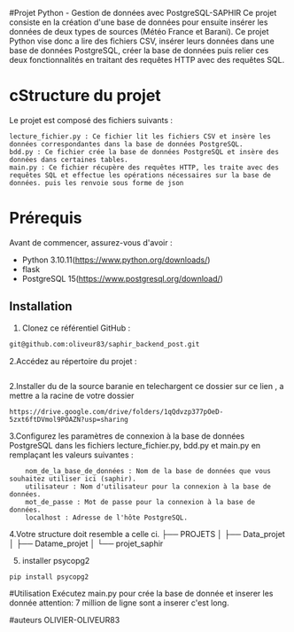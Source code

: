 #Projet Python - Gestion de données avec PostgreSQL-SAPHIR
Ce projet consiste en la création d'une base de données pour ensuite insérer les données de deux types de sources (Météo France et Barani).
Ce projet Python vise donc a  lire des fichiers CSV, insérer leurs données dans une base de données PostgreSQL, créer la base de données puis relier ces deux fonctionnalités en traitant des requêtes HTTP avec des requêtes SQL.

# cStructure du projet
Le projet est composé des fichiers suivants :

    lecture_fichier.py : Ce fichier lit les fichiers CSV et insère les données correspondantes dans la base de données PostgreSQL.
    bdd.py : Ce fichier crée la base de données PostgreSQL et insère des données dans certaines tables.
    main.py : Ce fichier récupère des requêtes HTTP, les traite avec des requêtes SQL et effectue les opérations nécessaires sur la base de données. puis les renvoie sous forme de json 
    
# Prérequis
Avant de commencer, assurez-vous d'avoir :

- Python 3.10.11(https://www.python.org/downloads/)
- flask 
- PostgreSQL 15(https://www.postgresql.org/download/)

## Installation
1. Clonez ce référentiel GitHub :
```bash
git@github.com:oliveur83/saphir_backend_post.git
```
2.Accédez au répertoire du projet :
```cd PROJETS
```
2.Installer du de la source baranie en telechargent ce dossier sur ce lien , a mettre a la racine de votre dossier 
```
https://drive.google.com/drive/folders/1qQdvzp377pOeD-5zxt6ftDVmol9POAZN?usp=sharing
```



3.Configurez les paramètres de connexion à la base de données PostgreSQL dans les fichiers lecture_fichier.py, bdd.py et main.py en remplaçant les valeurs suivantes :
```
    nom_de_la_base_de_données : Nom de la base de données que vous souhaitez utiliser ici (saphir).
    utilisateur : Nom d'utilisateur pour la connexion à la base de données.
    mot_de_passe : Mot de passe pour la connexion à la base de données.
    localhost : Adresse de l'hôte PostgreSQL.

```
4.Votre structure doit resemble a celle ci.
├── PROJETS
│   ├── Data_projet
│   ├── Datame_projet
│   └── projet_saphir

5. installer psycopg2 
```
pip install psycopg2 
```
#Utilisation
Exécutez main.py pour crée la base de donnée et inserer les donnée 
attention: 7 million de ligne sont a inserer c'est long.

#auteurs 
OLIVIER-OLIVEUR83
